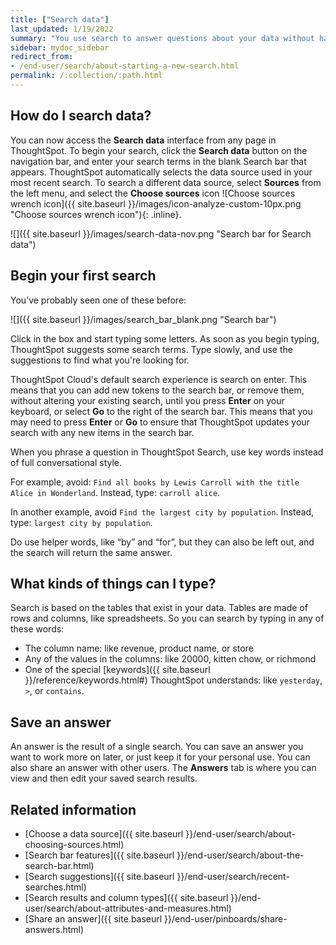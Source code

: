 ```yaml
---
title: ["Search data"]
last_updated: 1/19/2022
summary: "You use search to answer questions about your data without having to consult a data analyst."
sidebar: mydoc_sidebar
redirect_from:
- /end-user/search/about-starting-a-new-search.html
permalink: /:collection/:path.html
---
```

## How do I search data?

You can now access the **Search data** interface from any page in ThoughtSpot. To begin your search, click the **Search data** button on the navigation bar, and enter your search terms in the blank Search bar that appears. ThoughtSpot automatically selects the data source used in your most recent search. To search a different data source, select **Sources** from the left menu, and select the **Choose sources** icon ![Choose sources wrench icon]({{ site.baseurl }}/images/icon-analyze-custom-10px.png "Choose sources wrench icon"){: .inline}.


![]({{ site.baseurl }}/images/search-data-nov.png "Search bar for Search data")

## Begin your first search

You’ve probably seen one of these before:

 ![]({{ site.baseurl }}/images/search_bar_blank.png "Search bar")

Click in the box and start typing some letters. As soon as you begin typing, ThoughtSpot suggests some search terms. Type slowly, and use the suggestions to find what you're looking for.

ThoughtSpot Cloud's default search experience is search on enter. This means that you can add new tokens to the search bar, or remove them, without altering your existing search, until you press **Enter** on your keyboard, or select **Go** to the right of the search bar. This means that you may need to press **Enter** or **Go** to ensure that ThoughtSpot updates your search with any new items in the search bar.

When you phrase a question in ThoughtSpot Search, use key words instead of full conversational style.

For example, avoid: `Find all books by Lewis Carroll with the title Alice in Wonderland`. Instead, type: `carroll alice`.

In another example, avoid `Find the largest city by population`. Instead, type: `largest city by population`.

Do use helper words, like “by” and “for”, but they can also be left out, and the search will return the same answer.

## What kinds of things can I type?

Search is based on the tables that exist in your data. Tables are made of rows and columns, like spreadsheets. So you can search by typing in any of these words:

-   The column name: like revenue, product name, or store
-   Any of the values in the columns: like 20000, kitten chow, or richmond
-   One of the special [keywords]({{ site.baseurl }}/reference/keywords.html#) ThoughtSpot understands: like <code>yesterday</code>, <code>&gt;</code>, or <code>contains</code>.

## Save an answer

An answer is the result of a single search. You can save an answer you want to work more on later, or just keep it for your personal use. You can also share an answer with other users.  The **Answers** tab is where you can view and then edit your saved search results.

## Related information

-   [Choose a data source]({{ site.baseurl }}/end-user/search/about-choosing-sources.html)  
-   [Search bar features]({{ site.baseurl }}/end-user/search/about-the-search-bar.html)  
-   [Search suggestions]({{ site.baseurl }}/end-user/search/recent-searches.html)  
-   [Search results and column types]({{ site.baseurl }}/end-user/search/about-attributes-and-measures.html)  
-   [Share an answer]({{ site.baseurl }}/end-user/pinboards/share-answers.html)
